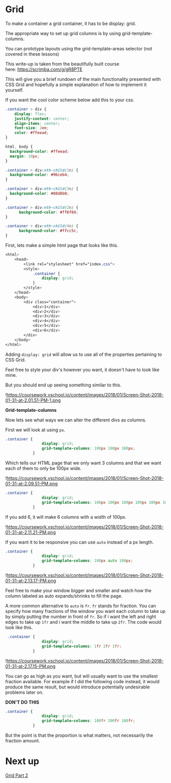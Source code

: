 

# Grid

To make a container a grid container, it has to be display: grid.

The appropriate way to set up grid columns is by using grid-template-columns.

You can prototype layouts using the grid-template-areas selector (not covered in these lessons)

This write-up is taken from the beautifully built course here: https://scrimba.com/g/gR8PTE

This will give you a brief rundown of the main functionality presented with CSS Grid and hopefully a simple explanation of how to implement it yourself.

If you want the cool color scheme below add this to your css.

```css
.container > div {
    display: flex;
    justify-content: center;
    align-items: center;
    font-size: 2em;
    color: #ffeead;
}

html, body {
  background-color: #ffeead;
  margin: 10px;
}

.container > div:nth-child(1n) {
  background-color: #96ceb4;
}

.container > div:nth-child(3n) {
  background-color: #88d8b0;
}

.container > div:nth-child(2n) {
      background-color: #ff6f69;
}

.container > div:nth-child(4n) {
      background-color: #ffcc5c;
}

```

First, lets make a simple html page that looks like this.

```css
<html>
    <head>
        <link rel="stylesheet" href="index.css">
        <style>
            .container {
                display: grid;
            }
        </style>
    </head>
    <body>
        <div class="container">
            <div>1</div>
            <div>2</div>
            <div>3</div>
            <div>4</div>
            <div>5</div>
            <div>6</div>
        </div>
    </body>
</html>

```

Adding `display: grid` will allow us to use all of the properties pertaining to CSS Grid.

Feel free to style your div's however you want, it doesn't have to look like mine.

But you should end up seeing something similar to this.

!https://coursework.vschool.io/content/images/2018/01/Screen-Shot-2018-01-31-at-2.01.51-PM-1.png

**Grid-template-columns**

Now lets see what ways we can alter the different divs as columns.

First we will look at using `px`.

```css
.container {
                display: grid;
                grid-template-columns: 100px 100px 100px;
            }

```

Which tells our HTML page that we only want 3 columns and that we want each of them to only be 100px wide.

!https://coursework.vschool.io/content/images/2018/01/Screen-Shot-2018-01-31-at-2.09.51-PM.png

```css
.container {
                display: grid;
                grid-template-columns: 100px 100px 100px 100px 100px 100px;
            }

```

If you add 6, it will make 6 columns with a width of 100px.

!https://coursework.vschool.io/content/images/2018/01/Screen-Shot-2018-01-31-at-2.11.21-PM.png

If you want it to be responsive you can use `auto` instead of a px length.

```css
.container {
                display: grid;
                grid-template-columns: 100px auto 100px;
            }

```

!https://coursework.vschool.io/content/images/2018/01/Screen-Shot-2018-01-31-at-2.13.17-PM.png

Feel free to make your window bigger and smaller and watch how the column labeled as auto expands/shrinks to fill the page.

A more common alternative to `auto` is `fr`. `fr` stands for fraction. You can specify how many fractions of the window you want each column to take up by simply putting the number in front of `fr`. So if i want the left and right edges to take up `1fr` and i want the middle to take up `2fr`. The code would look like this.

```css
 .container {
                display: grid;
                grid-template-columns: 1fr 2fr 1fr;
            }

```

!https://coursework.vschool.io/content/images/2018/01/Screen-Shot-2018-01-31-at-2.17.15-PM.png

You can go as high as you want, but will usually want to use the smallest fraction available. For example if I did the following code instead, it would produce the same result, but would introduce potentially undesirable problems later on.

**DON'T DO THIS**

```css
.container {
                display: grid;
                grid-template-columns: 100fr 200fr 100fr;
            }

```

But the point is that the proportion is what matters, not necessarily the fraction amount.

# Next up

[Grid Part 2](https://www.notion.so/Grid-Part-2-7d4a40b31e1d4d8bbf663e2088a721da?pvs=21)